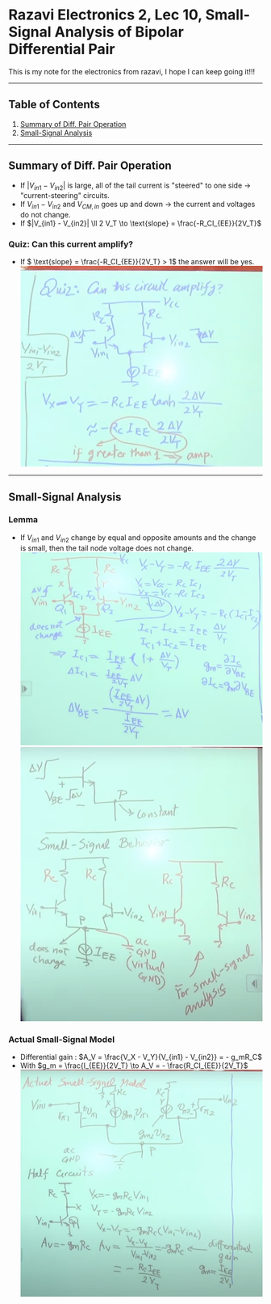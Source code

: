 

# Razavi Electronics 2, Lec 10, Small-Signal Analysis of Bipolar Differential Pair 

This is my note for the electronics from razavi, I hope I can keep going it!!!

---

## Table of Contents
1. [Summary of Diff. Pair Operation](#summary-of-diff-pair-operation)
2. [Small-Signal Analysis](#small-signal-analysis)



---
## Summary of Diff. Pair Operation
+ If  $|V_{in1} - V_{in2}|$ is large, all of the tail current is "steered" to one side $\to$ "current-steering" circuits.
+ If $V_{in1} - V_{in2}$ and $V_{CM, in}$ goes up and down $\to$ the current and voltages do not change.
+ If $|V_{in1} - V_{in2}| \ll 2 V_T \to \text{slope} = \frac{-R_CI_{EE}}{2V_T}$


### Quiz: Can this current amplify?
+ If $ \text{slope} = \frac{-R_CI_{EE}}{2V_T} > 1$ the answer will be yes. 
![](/images/DiffPairAmp.png)

---
## Small-Signal Analysis 
### Lemma
+ If $V_{in1}$ and $V_{in2}$ change by equal and opposite amounts and the change is small, then the tail node voltage does not change.
![](/images/lemma1.png)
![](/images/lemma2.png)
### Actual Small-Signal Model
+ Differential gain : $A_V = \frac{V_X - V_Y}{V_{in1} - V_{in2}} = - g_mR_C$
+ With $g_m = \frac{I_{EE}}{2V_T} \to A_V = - \frac{R_CI_{EE}}{2V_T}$
![](/images/SmallSignalModel.png)